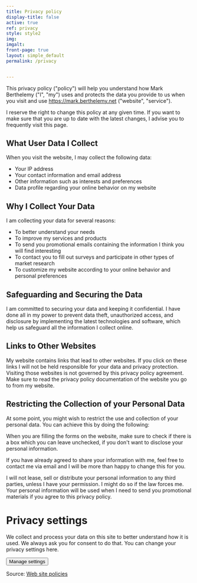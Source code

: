 ```yaml
---
title: Privacy policy
display-title: false
active: true
ref: privacy
style: style2
img:
imgalt:
front-page: true
layout: simple_default
permalink: /privacy


---
```

This privacy policy ("policy") will help you understand how Mark Berthelemy ("I", "my") uses and protects the data you provide to us when you visit and use https://mark.berthelemy.net ("website", "service").

I reserve the right to change this policy at any given time. If you want to make sure that you are up to date with the latest changes, I advise you to frequently visit this page.

## What User Data I Collect

When you visit the website, I may collect the following data:

- Your IP address
- Your contact information and email address
- Other information such as interests and preferences
- Data profile regarding your online behavior on my website

## Why I Collect Your Data

I am collecting your data for several reasons:

- To better understand your needs
- To improve my services and products
- To send you promotional emails containing the information I think you will find interesting
- To contact you to fill out surveys and participate in other types of market research
- To customize my website according to your online behavior and personal preferences

## Safeguarding and Securing the Data

I am committed to securing your data and keeping it confidential. I have done all in my power to prevent data theft, unauthorized access, and disclosure by implementing the latest technologies and software, which help us safeguard all the information I collect online.

## Links to Other Websites

My website contains links that lead to other websites. If you click on these links I will not be held responsible for your data and privacy protection. Visiting those websites is not governed by this privacy policy agreement. Make sure to read the privacy policy documentation of the website you go to from my website.

## Restricting the Collection of your Personal Data

At some point, you might wish to restrict the use and collection of your personal data. You can achieve this by doing the following:

When you are filling the forms on the website, make sure to check if there is a box which you can leave unchecked, if you don't want to disclose your personal information.

If you have already agreed to share your information with me, feel free to contact me via email and I will be more than happy to change this for you.

I will not lease, sell or distribute your personal information to any third parties, unless I have your permission. I might do so if the law forces me. Your personal information will be used when I need to send you promotional materials if you agree to this privacy policy. 

<div id='ppms_cm_privacy_settings' class='ppms_cm_privacy_settings_widget' data-editor-centralize='true' data-main-container='true' data-root='true'><div class='ppms_cm_privacy_settings_widget_content' data-disable-select='true'><h1 class='ppms_cm_privacy_settings_form_link_header' id='ppms_cm_privacy_settings_form_link_header_id'>Privacy settings</h1><p class='ppms_cm_privacy_settings_form_link_text' id='ppms_cm_privacy_settings_form_link_text_id'>We collect and process your data on this site to better understand how it is used. We always ask you for consent to do that. You can change your privacy settings here.</p><button class='ppms_cm_privacy_settings_button_show' id='ppms_cm_privacy_settings_button'>Manage settings</button></div></div>

Source: <a href="https://www.websitepolicies.com/website/sample-privacy-policy-template" target="_blank">Web site policies</a>
